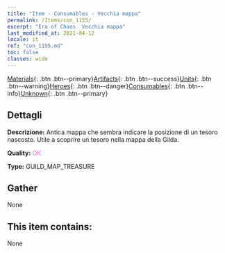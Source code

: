 ```yaml
---
title: "Item - Consumables - Vecchia mappa"
permalink: /Items/con_1155/
excerpt: "Era of Chaos  Vecchia mappa"
last_modified_at: 2021-04-12
locale: it
ref: "con_1155.md"
toc: false
classes: wide
---
```

 [Materials](/it/Items/){: .btn .btn--primary}[Artifacts](/it/Items/Artifacts/){: .btn .btn--success}[Units](/it/Items/Units/){: .btn .btn--warning}[Heroes](/it/Items/Heroes/){: .btn .btn--danger}[Consumables](/it/Items/Consumables/){: .btn .btn--info}[Unknown](/it/Items/Unknown/){: .btn .btn--primary}

## Dettagli
 **Descrizione:** Antica mappa che sembra indicare la posizione di un tesoro nascosto. Utile a scoprire un tesoro nella mappa della Gilda.

 **Quality:** <span style="color: #DA70D6">OK</span>

 **Type:** GUILD_MAP_TREASURE

## Gather

  None

## This item contains:

  None

